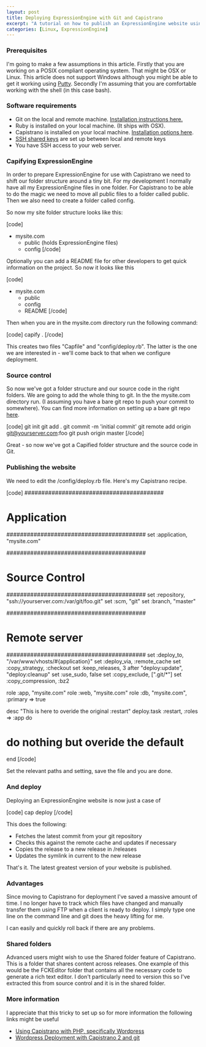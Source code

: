 ```yaml
--- 
layout: post
title: Deploying ExpressionEngine with Git and Capistrano
excerpt: "A tutorial on how to publish an ExpressionEngine website using Git and Capistrano. "
categories: [Linux, ExpressionEngine]
---
```

<h3>Prerequisites</h3>
<p>I'm going to make a few assumptions in this article. Firstly that you are working on a POSIX compliant operating system. That might be OSX or Linux. This article does not support Windows although you might be able to get it working using <a href="http://www.chiark.greenend.org.uk/~sgtatham/putty/">Putty</a>. Secondly I'm assuming that you are comfortable working with the shell (in this case bash). </p>

<h3>Software requirements</h3> 
<ul>
<li>Git on the local and remote machine. <a href="http://git-scm.com/download/">Installation instructions here.</a></li>
<li>Ruby is installed on your local machine. (It ships with OSX).</li>
<li>Capistrano is installed on your local machine. <a href="http://www.capify.org/getting-started/basics/">Installation options here</a>. </li>
<li><a href="http://shapeshed.com/journal/using_shared_keys_with_ssh_on_centos_5/">SSH shared keys</a> are set up between local and remote keys</li>
<li>You have SSH access to your web server. </li>
</ul>

<h3>Capifying ExpressionEngine</h3>

<p>In order to prepare ExpressionEngine for use with Capistrano we need to shift our folder structure around a tiny bit. For my development I normally have all my ExpressionEngine files in one folder. For Capistrano to be able to do the magic we need to move all public files to a folder called public. Then we also need to create a folder called config.</p>

<p>So now my site folder structure looks like this:</p>

[code]
- mysite.com
  - public (holds ExpressionEngine files)
  - config
[/code]


<p>Optionally you can add a README file for other developers to get quick information on the project. So now it looks like this</p>

[code]
- mysite.com
  - public
  - config
  - README
[/code]

<p>Then when you are in the mysite.com directory run the following command:</p>

[code]
capify .
[/code]

<p>This creates two files "Capfile" and "config/deploy.rb". The latter is the one we are interested in - we'll come back to that when we configure deployment. </p>

<h3>Source control</h3>

<p>So now we've got a folder structure and our source code in the right folders. We are going to add the whole thing to git. In the the mysite.com directory run. (I assuming you have a bare git repo to push your commit to somewhere). You can find more information on setting up a bare git repo <a href="http://toolmantim.com/articles/setting_up_a_new_remote_git_repository">here</a>.  </p>

[code]
git init
git add .
git commit -m 'initial commit'
git remote add origin git@yourserver.com:foo 
git push origin master
[/code]


<p>Great - so now we've got a Capified folder structure and the source code in Git. </p>

<h3>Publishing the website</h3>

<p>We need to edit the /config/deploy.rb file. Here's my Capistrano recipe. </p>

[code]
#########################################
# Application
#########################################
set :application, "mysite.com"

#########################################
# Source Control 
#########################################
set :repository,  "ssh://yourserver.com:/var/git/foo.git"
set :scm, "git"
set :branch, "master"

#########################################
# Remote server
#########################################
set :deploy_to, "/var/www/vhosts/#{application}"
set :deploy_via, :remote_cache
set :copy_strategy, :checkout
set :keep_releases, 3
after "deploy:update", "deploy:cleanup" 
set :use_sudo, false
set :copy_exclude, [".git/*"] 
set :copy_compression, :bz2

role :app, "mysite.com"
role :web, "mysite.com"
role :db,  "mysite.com", :primary => true

desc "This is here to overide the original :restart"
deploy.task :restart, :roles => :app do
  # do nothing but overide the default
end
[/code]

<p>Set the relevant paths and setting, save the file and you are done. </p>

<h3>And deploy</h3>

<p>Deploying an ExpressionEngine website is now just a case of </p>
[code]
cap deploy
[/code]

<p>This does the following:</p>
<ul>
<li>Fetches the latest commit from your git repository</li>
<li>Checks this against the remote cache and updates if necessary</li>
<li>Copies the release to a new release in /releases</li>
<li>Updates the symlink in current to the new release</li>
</ul>

<p>That's it. The latest greatest version of your website is published.</p>

<h3>Advantages</h3>
<p>Since moving to Capistrano for deployment I've saved a massive amount of time. I no longer have to track which files have changed and manually transfer them using FTP when a client is ready to deploy. I simply type one line on the command line and git does the heavy lifting for me. </p>

<p>I can easily and quickly roll back if there are any problems.</p>

<h3>Shared folders</h3>

<p>Advanced users might wish to use the Shared folder feature of Capistrano. This is a folder that shares content across releases. One example of this would be the FCKEditor folder that contains all the necessary code to generate a rich text editor. I don't particularly need to version this so I've extracted this from source control and it is in the shared folder. </p>

<h3>More information</h3>

<p>I appreciate that this tricky to set up so for more information the following links might be useful</p>

<ul>
<li><a href="http://www.madebymany.co.uk/using-capistrano-with-php-specifically-wordpress-0087">Using Capistrano with PHP, specifically Wordpress</a></li>
<li><a href="http://devblog.imedo.de/2008/6/23/wordpress-deployment-with-capistrano-2-and-git">Wordpress Deployment with Capistrano 2 and git</a></li>
</ul>
